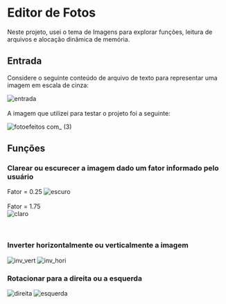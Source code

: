 # Editor de Fotos
Neste projeto, usei o tema de Imagens para explorar funções, leitura de arquivos e alocação dinâmica de memória. 

## Entrada
Considere o seguinte conteúdo de arquivo de texto para representar uma imagem em escala de cinza:

![entrada](https://user-images.githubusercontent.com/100383925/211177101-a411a9c2-7af7-48fe-88ab-f1442e23a8e3.jpg)
<br />
<br />
A imagem que utilizei para testar o projeto foi a seguinte:

![fotoefeitos com_ (3)](https://user-images.githubusercontent.com/100383925/211177807-e7baf259-604d-4ab2-9f89-e0ae56143636.jpg)

## Funções
### Clarear ou escurecer a imagem dado um fator informado pelo usuário <br />
Fator = 0.25
![escuro](https://user-images.githubusercontent.com/100383925/211177960-01b904cb-dbc5-491d-8042-8808f7aecf8e.jpg)
<br />
<br />
Fator = 1.75
<br />
![claro](https://user-images.githubusercontent.com/100383925/211177889-12da7681-d2e2-4db8-a3e4-f5f3800f48b0.jpg)

<br />

 ### Inverter horizontalmente ou verticalmente a imagem
 ![inv_vert](https://user-images.githubusercontent.com/100383925/212217913-27f90b48-51ed-4299-86e4-434cbfaf58f0.jpg)
![inv_hori](https://user-images.githubusercontent.com/100383925/212217915-fd1ecf78-75a2-4408-b0e8-a9ac04185385.jpg)

### Rotacionar para a direita ou a esquerda
![direita](https://user-images.githubusercontent.com/100383925/212217908-31621cee-f116-4185-966d-01bfb8742531.jpg)
![esquerda](https://user-images.githubusercontent.com/100383925/212217911-af205ab4-018b-4126-b7ad-839b177b8e0d.jpg)
